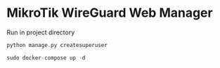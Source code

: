 # MikroTik WireGuard Web Manager


Run in project directory
```cpp
python manage.py createsuperuser
```
```cpp
sudo docker-compose up -d
```
